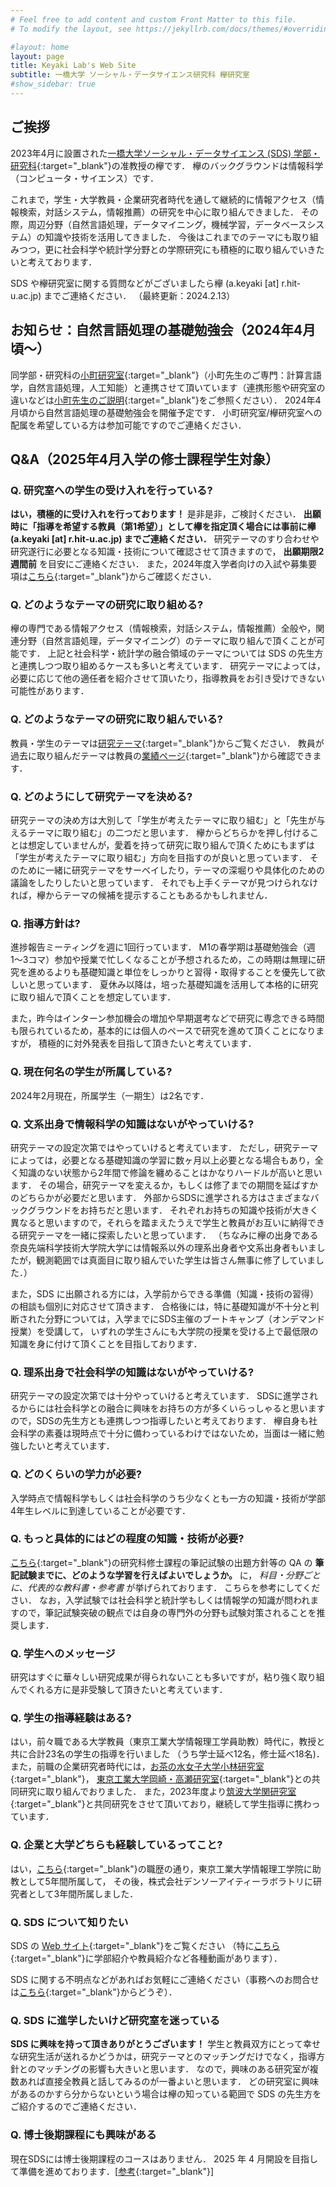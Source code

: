 ```yaml
---
# Feel free to add content and custom Front Matter to this file.
# To modify the layout, see https://jekyllrb.com/docs/themes/#overriding-theme-defaults

#layout: home
layout: page
title: Keyaki Lab's Web Site
subtitle: 一橋大学 ソーシャル・データサイエンス研究科 欅研究室
#show_sidebar: true
---
```

## ご挨拶
2023年4月に設置された[一橋大学ソーシャル・データサイエンス (SDS) 学部・研究科](https://www.sds.hit-u.ac.jp/){:target="_blank"}の准教授の欅です．
欅のバックグラウンドは情報科学（コンピュータ・サイエンス）です．

これまで，学生・大学教員・企業研究者時代を通して継続的に情報アクセス（情報検索，対話システム，情報推薦）の研究を中心に取り組んできました．
その際，周辺分野（自然言語処理，データマイニング，機械学習，データベースシステム）の知識や技術を活用してきました．
今後はこれまでのテーマにも取り組みつつ，更に社会科学や統計学分野との学際研究にも積極的に取り組んでいきたいと考えております．

SDS や欅研究室に関する質問などがございましたら欅 (a.keyaki [at] r.hit-u.ac.jp) までご連絡ください．
（最終更新：2024.2.13）

## お知らせ：自然言語処理の基礎勉強会（2024年4月頃〜）

同学部・研究科の[小町研究室](https://hit.komachi.live/){:target="_blank"}（小町先生のご専門：計算言語学，自然言語処理，人工知能）と連携させて頂いています（連携形態や研究室の違いなどは[小町先生のご説明](https://hit.komachi.live/prospective#h.umooylfmwblh){:target="_blank"}をご参照ください）．
2024年4月頃から自然言語処理の基礎勉強会を開催予定です．
小町研究室/欅研究室への配属を希望している方は参加可能ですのでご連絡ください．


## Q&A（2025年4月入学の修士課程学生対象）
### Q. 研究室への学生の受け入れを行っている?
__はい，積極的に受け入れを行っております！__ 是非是非，ご検討ください． __出願時に「指導を希望する教員（第1希望）」として欅を指定頂く場合には事前に欅 (a.keyaki [at] r.hit-u.ac.jp) までご連絡ください．__
研究テーマのすり合わせや研究遂行に必要となる知識・技術について確認させて頂きますので， __出願期限2週間前__ を目安にご連絡ください．
また，2024年度入学者向けの入試や募集要項は[こちら](https://juken.hit-u.ac.jp/sds/files/01_application_sds2024.pdf){:target="_blank"}からご確認ください．

### Q. どのようなテーマの研究に取り組める?
欅の専門である情報アクセス（情報検索，対話システム，情報推薦）全般や，関連分野（自然言語処理，データマイニング）のテーマに取り組んで頂くことが可能です．
上記と社会科学・統計学の融合領域のテーマについては SDS の先生方と連携しつつ取り組めるケースも多いと考えています．
研究テーマによっては，必要に応じて他の適任者を紹介させて頂いたり，指導教員をお引き受けできない可能性があります．

### Q. どのようなテーマの研究に取り組んでいる?
教員・学生のテーマは[研究テーマ](./research-topic/){:target="_blank"}からご覧ください．
教員が過去に取り組んだテーマは教員の[業績ページ](https://www.keyakkie.com/%E6%A5%AD%E7%B8%BE){:target="_blank"}から確認できます．

### Q. どのようにして研究テーマを決める?
研究テーマの決め方は大別して「学生が考えたテーマに取り組む」と「先生が与えるテーマに取り組む」の二つだと思います．
欅からどちらかを押し付けることは想定していませんが，愛着を持って研究に取り組んで頂くためにもまずは「学生が考えたテーマに取り組む」方向を目指すのが良いと思っています．
そのために一緒に研究テーマをサーベイしたり，テーマの深堀りや具体化のための議論をしたりしたいと思っています．
それでも上手くテーマが見つけられなければ，欅からテーマの候補を提示することもあるかもしれません．

### Q. 指導方針は?
進捗報告ミーティングを週に1回行っています．
M1の春学期は基礎勉強会（週1〜3コマ）参加や授業で忙しくなることが予想されるため，この時期は無理に研究を進めるよりも基礎知識と単位をしっかりと習得・取得することを優先して欲しいと思っています．
夏休み以降は，培った基礎知識を活用して本格的に研究に取り組んで頂くことを想定しています．

また，昨今はインターン参加機会の増加や早期選考などで研究に専念できる時間も限られているため，基本的には個人のペースで研究を進めて頂くことになりますが，
積極的に対外発表を目指して頂きたいと考えています．

### Q. 現在何名の学生が所属している?
2024年2月現在，所属学生（一期生）は2名です．

### Q. 文系出身で情報科学の知識はないがやっていける?
研究テーマの設定次第ではやっていけると考えています．
ただし，研究テーマによっては，必要となる基礎知識の学習に数ヶ月以上必要となる場合もあり，全く知識のない状態から2年間で修論を纏めることはかなりハードルが高いと思います．
その場合，研究テーマを変えるか，もしくは修了までの期間を延ばすかのどちらかが必要だと思います．
外部からSDSに進学される方はさまざまなバックグラウンドをお持ちだと思います．
それぞれお持ちの知識や技術が大きく異なると思いますので，それらを踏まえたうえで学生と教員がお互いに納得できる研究テーマを一緒に探索したいと思っています．
（ちなみに欅の出身である奈良先端科学技術大学院大学には情報系以外の理系出身者や文系出身者もいましたが，観測範囲では真面目に取り組んでいた学生は皆さん無事に修了していました．）

また，SDS に出願される方には，入学前からできる準備（知識・技術の習得）の相談も個別に対応させて頂きます．
合格後には，特に基礎知識が不十分と判断された分野については，入学までにSDS主催のブートキャンプ（オンデマンド授業）を受講して，
いずれの学生さんにも大学院の授業を受ける上で最低限の知識を身に付けて頂くことを目指しております．

### Q. 理系出身で社会科学の知識はないがやっていける?
研究テーマの設定次第では十分やっていけると考えています．
SDSに進学されるからには社会科学との融合に興味をお持ちの方が多くいらっしゃると思いますので，SDSの先生方とも連携しつつ指導したいと考えております．
欅自身も社会科学の素養は現時点で十分に備わっているわけではないため，当面は一緒に勉強したいと考えています．

### Q. どのくらいの学力が必要?
入学時点で情報科学もしくは社会科学のうち少なくとも一方の知識・技術が学部4年生レベルに到達していることが必要です．

### Q. もっと具体的にはどの程度の知識・技術が必要?
[こちら](https://juken.hit-u.ac.jp/admission/faq/#q5){:target="_blank"}の研究科修士課程の筆記試験の出題方針等の QA の __筆記試験までに、どのような学習を行えばよいでしょうか。__ 
に， _科目・分野ごとに、代表的な教科書・参考書_ が挙げられております．
こちらを参考にしてください．
なお，入学試験では社会科学と統計学もしくは情報学の知識が問われますので，筆記試験突破の観点では自身の専門外の分野も試験対策されることを推奨します．

### Q. 学生へのメッセージ
研究はすぐに華々しい研究成果が得られないことも多いですが，粘り強く取り組んでくれる方に是非受験して頂きたいと考えています．

### Q. 学生の指導経験はある?
はい，前々職である大学教員（東京工業大学情報理工学員助教）時代に，教授と共に合計23名の学生の指導を行いました
（うち学士延べ12名，修士延べ18名)．
また，前職の企業研究者時代には，[お茶の水女子大学小林研究室](https://www.koba.is.ocha.ac.jp/kobalab/index.php/ja/home-ja/){:target="_blank"}，
[東京工業大学岡崎・高瀬研究室](https://www.nlp.c.titech.ac.jp/index.ja.html){:target="_blank"}との共同研究に取り組んでおりました．
また，2023年度より[筑波大学関研究室](https://cu.slis.tsukuba.ac.jp/){:target="_blank"}と共同研究をさせて頂いており，継続して学生指導に携わっています．

### Q. 企業と大学どちらも経験しているってこと?
はい，[こちら](https://www.keyakkie.com/%E7%95%A5%E6%AD%B4%E6%B4%BB%E5%8B%95){:target="_blank"}の職歴の通り，東京工業大学情報理工学院に助教として5年間所属して，
その後，株式会社デンソーアイティーラボラトリに研究者として3年間所属しました．

### Q. SDS について知りたい
SDS の [Web サイト](https://www.sds.hit-u.ac.jp/){:target="_blank"}をご覧ください
（特に[こちら](https://www.sds.hit-u.ac.jp/movies/){:target="_blank"}に学部紹介や教員紹介など各種動画があります）．
<!--また，2023 年 7 月 15 日 (土) 13 時から SDS の オープンキャンパス（オンライン）が開催されます（事前参加申し込みが必要です）．教員自己紹介・求める学生像，ゼミナール紹介，教員別の個別相談会がありますので，情報収集にお役立てください．-->
SDS に関する不明点などがあればお気軽にご連絡ください（事務へのお問合せは[こちら](https://www.sds.hit-u.ac.jp/contact/){:target="_blank"}からどうぞ）．

### Q. SDS に進学したいけど研究室を迷っている
__SDS に興味を持って頂きありがとうございます！__
学生と教員双方にとって幸せな研究生活が送れるかどうかは，研究テーマとのマッチングだけでなく，指導方針とのマッチングの影響も大きいと思います．
なので，興味のある研究室が複数あれば直接全教員と話してみるのが一番よいと思います．
どの研究室に興味があるのかすら分からないという場合は欅の知っている範囲で SDS の先生方をご紹介するのでご連絡ください．

### Q. 博士後期課程にも興味がある
現在SDSには博士後期課程のコースはありません．
2025 年 4 月開設を目指して準備を進めております．[[参考](https://www.sds.hit-u.ac.jp/134/){:target="_blank"}]
